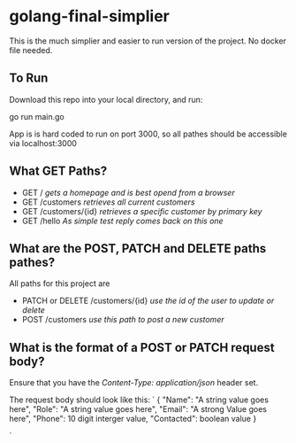 # golang-final-simplier

This is the much simplier and easier to run version of the project. No docker file needed.

## To Run
Download this repo into your local directory, and run: 

go run main.go

App is is hard coded to run on port 3000, so all pathes should be accessible via localhost:3000

## What GET Paths?

- GET / *gets a homepage and is best opend from a browser*
- GET /customers *retrieves all current customers*
- GET /customers/{id} *retrieves a specific customer by primary key*
- GET /hello *As simple test reply comes back on this one*

## What are the POST, PATCH and DELETE paths pathes?

All paths for this project are 
- PATCH or DELETE /customers/{id} *use the id of the user to update or delete*
- POST /customers *use this path to post a new customer*

## What is the format of a POST or PATCH request body?

Ensure that you have the *Content-Type: application/json* header set.

The request body should look like this:
`
{
    "Name": "A string value goes here",
    "Role": "A string value goes here",
    "Email": "A strong Value goes here",
    "Phone": 10 digit interger value,
    "Contacted": boolean value
}

`
